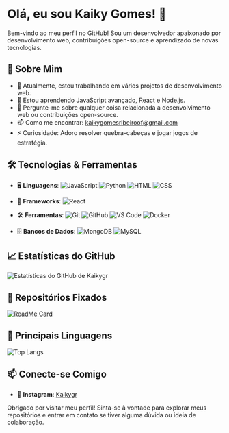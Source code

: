 # Olá, eu sou Kaiky Gomes! 👋

Bem-vindo ao meu perfil no GitHub! Sou um desenvolvedor apaixonado por desenvolvimento web, contribuições open-source e aprendizado de novas tecnologias.

## 🚀 Sobre Mim

- 💼 Atualmente, estou trabalhando em vários projetos de desenvolvimento web.
- 🌱 Estou aprendendo JavaScript avançado, React e Node.js.
- 💬 Pergunte-me sobre qualquer coisa relacionada a desenvolvimento web ou contribuições open-source.
- 📫 Como me encontrar: [kaikygomesribeiroof@gmail.com](mailto:kaikygr@example.com)
- ⚡ Curiosidade: Adoro resolver quebra-cabeças e jogar jogos de estratégia.

## 🛠️ Tecnologias & Ferramentas

- 🖥️ **Linguagens**:
  ![JavaScript](https://img.shields.io/badge/-JavaScript-F7DF1E?style=flat&logo=javascript&logoColor=black)
  ![Python](https://img.shields.io/badge/-Python-3776AB?style=flat&logo=python&logoColor=white)
  ![HTML](https://img.shields.io/badge/-HTML5-E34F26?style=flat&logo=html5&logoColor=white)
  ![CSS](https://img.shields.io/badge/-CSS3-1572B6?style=flat&logo=css3&logoColor=white)
- 🚀 **Frameworks**:
  ![React](https://img.shields.io/badge/-React-61DAFB?style=flat&logo=react&logoColor=black)
  
- 🛠️ **Ferramentas**:
  ![Git](https://img.shields.io/badge/-Git-F05032?style=flat&logo=git&logoColor=white)
  ![GitHub](https://img.shields.io/badge/-GitHub-181717?style=flat&logo=github&logoColor=white)
  ![VS Code](https://img.shields.io/badge/-VS%20Code-007ACC?style=flat&logo=visual-studio-code&logoColor=white)
  ![Docker](https://img.shields.io/badge/-Docker-2496ED?style=flat&logo=docker&logoColor=white)
- 🗄️ **Bancos de Dados**:
  ![MongoDB](https://img.shields.io/badge/-MongoDB-47A248?style=flat&logo=mongodb&logoColor=white)
  ![MySQL](https://img.shields.io/badge/-MySQL-4479A1?style=flat&logo=mysql&logoColor=white)

## 📈 Estatísticas do GitHub

![Estatísticas do GitHub de Kaikygr](https://github-readme-stats.vercel.app/api?username=Kaikygr&show_icons=true&theme=radical)

## 📌 Repositórios Fixados

[![ReadMe Card](https://github-readme-stats.vercel.app/api/pin/?username=Kaikygr&repo=kaikygr&theme=radical)](https://github.com/Kaikygr/kaikygr)

## 🌟 Principais Linguagens

![Top Langs](https://github-readme-stats.vercel.app/api/top-langs/?username=Kaikygr&layout=compact&theme=radical)

## 📫 Conecte-se Comigo

- 📸 **Instagram**: [Kaikygr](https://www.instagram.com/kaikygr/)

Obrigado por visitar meu perfil! Sinta-se à vontade para explorar meus repositórios e entrar em contato se tiver alguma dúvida ou ideia de colaboração.
